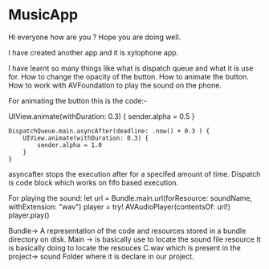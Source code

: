# MusicApp

Hi everyone how are you ?
Hope you are doing well.

I have created another app and it is xylophone app. 

I have learnt so many things like what is dispatch queue and what it is use for. How to change the opacity of the button. How to animate the button.
How to work with AVFoundation to play the sound on the phone.

For animating the button this is the code:-

 UIView.animate(withDuration: 0.3) {
        sender.alpha = 0.5
    }

    DispatchQueue.main.asyncAfter(deadline: .now() + 0.3 ) {
        UIView.animate(withDuration: 0.3) {
            sender.alpha = 1.0
        }
    }
    
asyncafter stops the execution after for a specifed amount of time.
Dispatch is code block which works on fifo based execution.
    
    
    
 For playing the sound:
    let url = Bundle.main.url(forResource: soundName, withExtension: "wav")
    player = try! AVAudioPlayer(contentsOf: url!)
    player.play()
    
Bundle→ A representation of the code and resources stored in a bundle directory on disk.
Main → is basically use to locate the sound file resource
It is basically doing to locate the resouces C.wav which is present in the project→ sound Folder where it is declare in our project.



